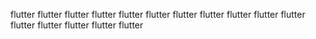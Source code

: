 flutter flutter flutter flutter flutter flutter flutter flutter flutter flutter flutter flutter flutter flutter flutter flutter 

